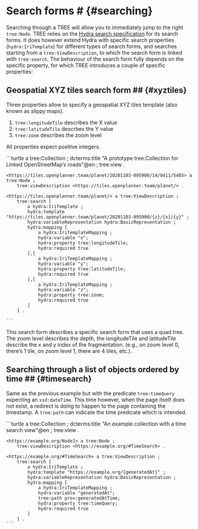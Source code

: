 # Search forms # {#searching}

Searching through a TREE will allow you to immediately jump to the right `tree:Node`.
TREE relies on the [Hydra search specification](http://www.hydra-cg.com/spec/latest/core/#hydra:search) for its search forms.
It does however extend Hydra with specific search properties (`hydra:IriTemplate`) for different types of search forms, and searches starting from a `tree:ViewDescription`, to which the search form is linked with `tree:search`.
The behaviour of the search form fully depends on the specific property, for which TREE introduces a couple of specific properties:

## Geospatial XYZ tiles search form ## {#xyztiles}

Three properties allow to specify a geospatial XYZ tiles template (also known as slippy maps).
 1. `tree:longitudeTile` describes the X value
 2. `tree:latitudeTile` descrbes the Y value
 3. `tree:zoom` describes the zoom level

All properties expect positive integers.

<div class="example">
    ```turtle
    <https://tiles.openplanner.team/#LatestCollection> a tree:Collection ;
        dcterms:title "A prototype tree:Collection for Linked OpenStreetMap’s roads"@en ;
        tree:view <https://tiles.openplanner.team/planet/20201103-095900/14/8411/5485> .

    <https://tiles.openplanner.team/planet/20201103-095900/14/8411/5485> a tree:Node ;
        tree:viewDescription <https://tiles.openplanner.team/planet/> .

    <https://tiles.openplanner.team/planet/> a tree:ViewDescription ;
        tree:search [
            a hydra:IriTemplate ;
            hydra:template "https://tiles.openplanner.team/planet/20201103-095900/{z}/{x}/{y}" ;
            hydra:variableRepresentation hydra:BasicRepresentation ;
            hydra:mapping [
                a hydra:IriTemplateMapping ;
                hydra:variable "x";
                hydra:property tree:longitudeTile;
                hydra:required true
            ],[
                a hydra:IriTemplateMapping ;
                hydra:variable "y";
                hydra:property tree:latitudeTile;
                hydra:required true
            ],[
                a hydra:IriTemplateMapping ;
                hydra:variable "z";
                hydra:property tree:zoom;
                hydra:required true
            ]
        ] .
        
    ```
</div>

This search form describes a specific search form that uses a quad tree. The zoom level describes the depth, the longitudeTile and latitudeTile describe the x and y index of the fragmentation. (e.g., on zoom level 0, there’s 1 tile, on zoom level 1, there are 4 tiles, etc.).

## Searching through a list of objects ordered by time ## {#timesearch}

Same as the previous example but with the predicate `tree:timeQuery` expecting an `xsd:dateTime`.
This time however, when the page itself does not exist, a redirect is doing to happen to the page containing the timestamp.
A `tree:path` can indicate the time predicate which is intended.

<div class="example">
    ```turtle
    <https://example.org/#Collection> a tree:Collection ;
        dcterms:title "An example collection with a time search view"@en ;
        tree:view <https://example.org/Node1> .

    <https://example.org/Node1> a tree:Node ;
        tree:viewDescription <https://example.org/#TimeSearch> .

    <https://example.org/#TimeSearch> a tree:ViewDescription ;
        tree:search [
            a hydra:IriTemplate ;
            hydra:template "https://example.org/{generatedAt}" ;
            hydra:variableRepresentation hydra:BasicRepresentation ;
            hydra:mapping [
                a hydra:IriTemplateMapping ;
                hydra:variable "generatedAt";
                tree:path prov:generatedAtTime;
                hydra:property tree:timeQuery;
                hydra:required true
            ]
        ] .
    ```
</div>
